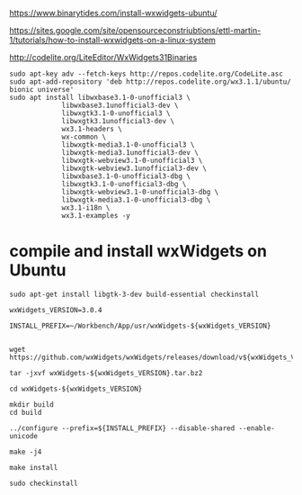 https://www.binarytides.com/install-wxwidgets-ubuntu/

https://sites.google.com/site/opensourceconstriubtions/ettl-martin-1/tutorials/how-to-install-wxwidgets-on-a-linux-system


http://codelite.org/LiteEditor/WxWidgets31Binaries




 	sudo apt-key adv --fetch-keys http://repos.codelite.org/CodeLite.asc
	sudo apt-add-repository 'deb http://repos.codelite.org/wx3.1.1/ubuntu/ bionic universe'
	sudo apt install libwxbase3.1-0-unofficial3 \
                 libwxbase3.1unofficial3-dev \
                 libwxgtk3.1-0-unofficial3 \
                 libwxgtk3.1unofficial3-dev \
                 wx3.1-headers \
                 wx-common \
                 libwxgtk-media3.1-0-unofficial3 \
                 libwxgtk-media3.1unofficial3-dev \
                 libwxgtk-webview3.1-0-unofficial3 \
                 libwxgtk-webview3.1unofficial3-dev \
                 libwxbase3.1-0-unofficial3-dbg \
                 libwxgtk3.1-0-unofficial3-dbg \
                 libwxgtk-webview3.1-0-unofficial3-dbg \
                 libwxgtk-media3.1-0-unofficial3-dbg \
                 wx3.1-i18n \
                 wx3.1-examples -y
				 
				 
# compile and install wxWidgets on Ubuntu
``` sh?linenums
sudo apt-get install libgtk-3-dev build-essential checkinstall

wxWidgets_VERSION=3.0.4

INSTALL_PREFIX=~/Workbench/App/usr/wxWidgets-${wxWidgets_VERSION}


wget https://github.com/wxWidgets/wxWidgets/releases/download/v${wxWidgets_VERSION}/wxWidgets-${wxWidgets_VERSION}.tar.bz2

tar -jxvf wxWidgets-${wxWidgets_VERSION}.tar.bz2

cd wxWidgets-${wxWidgets_VERSION}

mkdir build
cd build

../configure --prefix=${INSTALL_PREFIX} --disable-shared --enable-unicode

make -j4

make install

sudo checkinstall
```